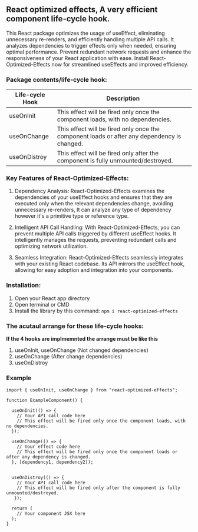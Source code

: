 ## React optimized effects, A very efficient component life-cycle hook.

This React package optimizes the usage of useEffect, eliminating unnecessary re-renders, and efficiently handling multiple API calls. It analyzes dependencies to trigger effects only when needed, ensuring optimal performance. Prevent redundant network requests and enhance the responsiveness of your React application with ease. Install React-Optimized-Effects now for streamlined useEffects and improved efficiency.

### Package contents/life-cycle hook:

| Life-cycle Hook  | Description                                                                                                                                                                                                                                                                                     |
| ---------------- | ----------------------------------------------------------------------------------------------------------------------------------------------------------------------------------------------------------------------------------------------------------------------------------------------- |
| useOnInit        | This effect will be fired only once the component loads, with no dependencies.                                                                                                                                                                                                                  |
| useOnChange      | This effect will be fired only once the component loads or after any dependency is changed.                                                                                                                                                                                                     |
| useOnDistroy     | This effect will be fired only after the component is fully unmounted/destroyed.                                                                                                                                                                                                                |

### Key Features of React-Optimized-Effects:

1. Dependency Analysis: React-Optimized-Effects examines the dependencies of your useEffect hooks and ensures that they are executed only when the relevant dependencies change, avoiding unnecessary re-renders, It can analyze any type of dependency however it's a primitive type or reference type.

2. Intelligent API Call Handling: With React-Optimized-Effects, you can prevent multiple API calls triggered by different useEffect hooks. It intelligently manages the requests, preventing redundant calls and optimizing network utilization.

3. Seamless Integration: React-Optimized-Effects seamlessly integrates with your existing React codebase. Its API mirrors the useEffect hook, allowing for easy adoption and integration into your components.

### Installation:

1. Open your React app directory
2. Open terminal or CMD
3. Install the library by this command: `npm i react-optimized-effects`

### The acutaul arrange for these life-cycle hooks:

**If the 4 hooks are implmemnted the arrange must be like this**

1. useOnInit, useOnChange (Not changed dependencies)
2. useOnChange (After change dependencies)
4. useOnDistroy

### Example

```
import { useOnInit, useOnChange } from "react-optimized-effects";

function ExampleComponent() {

  useOnInit(() => {
    // Your API call code here
    // This effect will be fired only once the component loads, with no dependencies.
  });

  useOnChange(() => {
    // Your effect code here
    // This effect will be fired only once the component loads or after any dependency is changed.
  }, [dependency1, dependency2]);


  useOnDistroy(() => {
    // Your API call code here
    // This effect will be fired only after the component is fully unmounted/destroyed.
   });

  return (
    // Your component JSX here
  );
}

```
